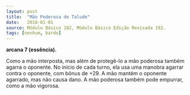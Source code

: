 ```yaml
---
layout: post
title:  "Mão Poderosa de Talude"
date:   2018-01-01
source: Módulo Básico 182, Módulo Básico Edição Revisada 192.
tags: [nenhum, bardo]
---
```


**arcana 7 (essência).**

Como a mão interposta, mas além de protegê-lo a mão poderosa também agarra o oponente. No início de cada turno, ela usa uma manobra agarrar contra o oponente, com bônus de +29. A mão mantém o oponente agarrado, mas não causa dano.
A mão poderosa também pode empurrar, como a mão vigorosa.
